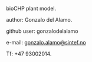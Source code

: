 bioCHP plant model.

author: Gonzalo del Alamo.

github user: gonzalodelalamo

e-mail: gonzalo.alamo@sintef.no

Tf: +47 93002014.
